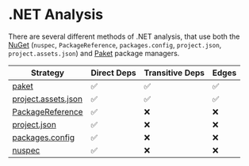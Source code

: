 # .NET Analysis

There are several different methods of .NET analysis, that use both the [NuGet](./nuget.md) (`nuspec`, `PackageReference`, `packages.config`, `project.json`, `project.assets.json`) and [Paket](./paket.md) package managers.

| Strategy                                 | Direct Deps | Transitive Deps | Edges |
| ---------------------------------------- | ----------- | --------- | ----- |
| [paket](paket.md)                           | ✅          | ✅        | ✅    |
| [project.assets.json](projectassetsjson.md) | ✅          | ✅        | ✅    |
| [PackageReference](packagereference.md)     | ✅          | ❌        | ❌    |
| [project.json](projectjson.md)              | ✅          | ❌        | ❌    |
| [packages.config](packagesconfig.md)        | ✅          | ❌        | ❌    |
| [nuspec](nuspec.md)                         | ✅          | ❌        | ❌    |